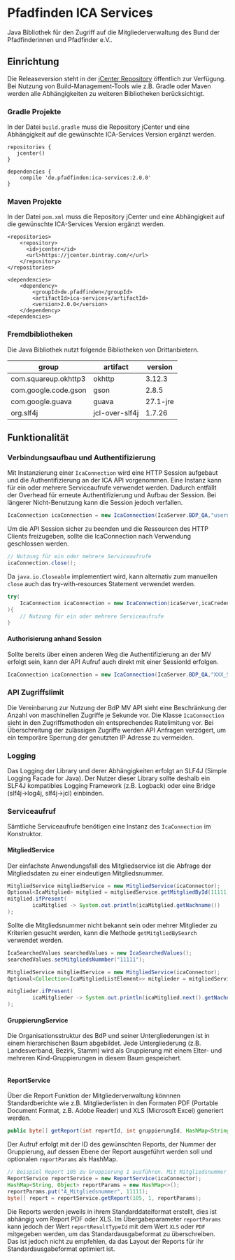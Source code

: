 # Pfadfinden ICA Services

Java Bibliothek für den Zugriff auf die Mitgliederverwaltung des Bund der Pfadfinderinnen und Pfadfinder e.V..

## Einrichtung

Die Releaseversion steht in der [jCenter Repository](https://bintray.com/pfadfinden/maven/ica-services) öffentlich zur 
Verfügung. Bei Nutzung von Build-Management-Tools wie z.B. Gradle oder Maven werden alle Abhängigkeiten zu weiteren 
Bibliotheken berücksichtigt.

### Gradle Projekte

In der Datei `build.gradle` muss die Repository jCenter und eine Abhängigkeit auf die gewünschte ICA-Services Version 
ergänzt werden.

```
repositories {  
   jcenter()  
}

dependencies {
    compile 'de.pfadfinden:ica-services:2.0.0'
}
```

### Maven Projekte

In der Datei `pom.xml` muss die Repository jCenter und eine Abhängigkeit auf die gewünschte ICA-Services Version 
ergänzt werden.

```
<repositories>
    <repository>
      <id>jcenter</id>
      <url>https://jcenter.bintray.com/</url>
    </repository>
</repositories>
```

```
<dependencies>
    <dependency>
        <groupId>de.pfadfinden</groupId>
        <artifactId>ica-services</artifactId>
        <version>2.0.0</version>
    </dependency>
<dependencies>
```

### Fremdbibliotheken

Die Java Bibliothek nutzt folgende Bibliotheken von Drittanbietern.

| group                     | artifact         | version  |
| ------------------------- | ---------------- | -------- |
| com.squareup.okhttp3      | okhttp           | 3.12.3   |
| com.google.code.gson      | gson             | 2.8.5    |
| com.google.guava          | guava            | 27.1-jre |
| org.slf4j                 | jcl-over-slf4j   | 1.7.26   |


## Funktionalität

### Verbindungsaufbau und Authentifizierung
Mit Instanzierung einer `IcaConnection` wird eine HTTP Session aufgebaut und die Authentifizierung an der ICA API 
vorgenommen. Eine Instanz kann für ein oder mehrere Serviceaufrufe verwendet werden. Dadurch entfällt der Overhead 
für erneute Authentifizierung und Aufbau der Session. Bei längerer Nicht-Benutzung kann die Session jedoch verfallen.

```java
IcaConnection icaConnection = new IcaConnection(IcaServer.BDP_QA,"username","password");
```

Um die API Session sicher zu beenden und die Ressourcen des HTTP Clients freizugeben, sollte die IcaConnection nach
Verwendung geschlossen werden.

```java
// Nutzung für ein oder mehrere Serviceaufrufe
icaConnection.close();
```

Da `java.io.Closeable` implementiert wird, kann alternativ zum manuellen `close` auch das try-with-resources 
Statement verwendet werden.

```java
try(
    IcaConnection icaConnection = new IcaConnection(icaServer,icaCredentials);
){
    // Nutzung für ein oder mehrere Serviceaufrufe
}
```
#### Authorisierung anhand Session
Sollte bereits über einen anderen Weg die Authentifizierung an der MV erfolgt sein, kann der API Aufruf auch direkt 
mit einer SessionId erfolgen.

```java
IcaConnection icaConnection = new IcaConnection(IcaServer.BDP_QA,"XXX_SESSION_STRING_XXX");
```

### API Zugriffslimit
Die Vereinbarung zur Nutzung der BdP MV API sieht eine Beschränkung der Anzahl von maschinellen Zugriffe je Sekunde 
vor. Die Klasse `IcaConnection` sieht in den Zugriffsmethoden ein entsprechendes Ratelimitung vor. Bei Überschreitung 
der zulässigen Zugriffe werden API Anfragen verzögert, um ein temporäre Sperrung der genutzten IP Adresse zu vermeiden.

### Logging
Das Logging der Library und derer Abhängigkeiten erfolgt an SLF4J (Simple Logging Facade for Java). Der Nutzer dieser
Library sollte deshalb ein SLF4J kompatibles Logging Framework (z.B. Logback) oder eine Bridge (slf4j->log4j, slf4j->jcl)
einbinden.

### Serviceaufruf
Sämtliche Serviceaufrufe benötigen eine Instanz des `IcaConnection` im Konstruktor. 

#### MitgliedService
Der einfachste Anwendungsfall des Mitgliedservice ist die Abfrage der Mitgliedsdaten zu einer eindeutigen 
Mitgliedsnummer.
```java
MitgliedService mitgliedService = new MitgliedService(icaConnector);
Optional<IcaMitglied> mitglied = mitgliedService.getMitgliedById(11111);
mitglied.ifPresent(
        icaMitglied -> System.out.println(icaMitglied.getNachname())
);
```

Sollte die Mitgliedsnummer nicht bekannt sein oder mehrer Mitglieder zu Kriterien gesucht werden, kann die Methode 
`getMitgliedBySearch` verwendet werden.

```java
IcaSearchedValues searchedValues = new IcaSearchedValues();
searchedValues.setMitgliedsNummber("11111");

MitgliedService mitgliedService = new MitgliedService(icaConnector);
Optional<Collection<IcaMitgliedListElement>> mitglieder = mitgliedService.getMitgliedBySearch(searchedValues,1,0,100);

mitglieder.ifPresent(
        icaMitglieder -> System.out.println(icaMitglied.next().getNachname())
);

```

#### GruppierungService
Die Organisationsstruktur des BdP und seiner Untergliederungen ist in einem hierarchischen Baum abgebildet. Jede 
Untergliederung (z.B. Landesverband, Bezirk, Stamm) wird als Gruppierung mit einem Elter- und mehreren 
Kind-Gruppierungen in diesem Baum gespeichert.


```java

```


#### ReportService
Über die Report Funktion der Mitgliederverwaltung könnnen Standardberichte wie z.B. Mitgliederlisten in den Formaten 
PDF (Portable Document Format, z.B. Adobe Reader) und XLS (Microsoft Excel) generiert werden. 

```java
public byte[] getReport(int reportId, int gruppierungId, HashMap<String, Object> reportParams)

```

Der Aufruf erfolgt mit der ID des gewünschten Reports, der Nummer der Gruppierung, auf dessen Ebene der 
Report ausgeführt werden soll und optionalen `reportParams` als HashMap.

```java
// Beispiel Report 105 zu Gruppierung 1 ausführen. Mit Mitgliedsnummer als Parameter.
ReportService reportService = new ReportService(icaConnector);
HashMap<String, Object> reportParams = new HashMap<>();
reportParams.put("A_Mitgliedsnummer", 11111);
byte[] report = reportService.getReport(105, 1, reportParams);

```

Die Reports werden jeweils in ihrem Standarddateiformat erstellt, dies ist abhängig vom Report PDF oder XLS. Im
Übergabeparameter `reportParams` kann jedoch der Wert `reportResultTypeId` mit dem Wert `XLS` oder `PDF` mitgegeben 
werden, um das Standardausgabeformat zu überschreiben. Das ist jedoch nicht zu empfehlen, da das Layout der Reports
für ihr Standardausgabeformat optimiert ist.
